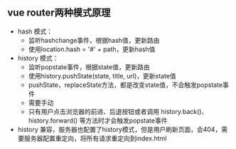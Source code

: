 ## vue router两种模式原理
- hash 模式：
    - 监听hashchange事件，根据hash值，更新路由
    - 使用location.hash = '#' + path，更新hash值
- history 模式：
    - 监听popstate事件，根据state值，更新路由
    - 使用history.pushState(state, title, url)，更新state值
    - pushState，replaceState方法，都是改变state值，不会触发popstate事件
    - 需要手动
    - 只有用户点击浏览器的前进、后退按钮或者调用 history.back()、history.forward() 等方法时才会触发popstate事件
- history 兼容，服务器也配置了history模式，但是用户刷新页面，会404，需要服务器配置重定向，将所有请求重定向到index.html